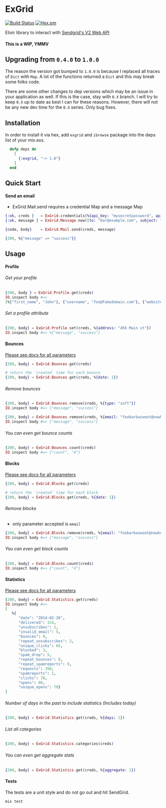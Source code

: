 ExGrid
======

[![Build Status](https://travis-ci.org/bradleyd/exgrid.svg?branch=master)](https://travis-ci.org/bradleyd/exgrid) [![Hex.pm](http://img.shields.io/hexpm/v/exgrid.svg)](https://hex.pm/packages/exgrid)


Elixir library to interact with [Sendgrid's V2 Web API](https://sendgrid.com/docs/API_Reference/Web_API/index.html)

#### This is a WIP, YMMV

## Upgrading from `0.4.0` to `1.0.0`

The reason the version got bumped to `1.0.0` is because I replaced all traces of `Dict` with `Map`.  A lot of the functions returned a `Dict` and this may break some folks code.

There are some other changes to dep versions which may be an issue in your application as well.  If this is the case, stay with `0.X` branch.  I will try to keep `0.X` up to date as best I can for these reasons.  However, there will not be any new dev time for the `0.X` series.  Only bug fixes.

## Installation

In order to install it via hex, add `exgrid` and `ibrowse` package into the deps list of your mix.exs.

```elixir
  defp deps do
    [
      {:exgrid, "~> 1.0"}
    ]
  end
```

## Quick Start

#### Send an email

* ExGrid.Mail.send requires a credential Map and a message Map

```elixir
{:ok, creds }   = ExGrid.credentials(%{api_key: "mysecretpassword", api_user: "foo@example.com"})
{:ok, message } = ExGrid.Message.new([to: "bar@example.com", subject: "hello world", from: "foo@example.com", text: "this is a test message"])

{code, body}    = ExGrid.Mail.send(creds, message)

{200, %{"message" => "success"}}
```

## Usage

#### Profile

###### Get your profile

```elixir
{200, body } = ExGrid.Profile.get(creds)
IO.inspect body #=>
[%{"first_name", "John"}, {"username", "foo@fakedomain.com"}, {"website_access", "true"}, {"phone", "123456789"}, {"state", "CO"}, {"last_name", "Doe"}, {"address2", ""}, {"city", "Denver"}, {"email", "foo@fakedomain.com"}, {"website", "http://sendgrid.com"}, {"country", "US"}, {"active", "true"}, {"zip", "80020"}, {"address", "123 main st"}]
```

###### Set a profile attribute

```elixir
{200, body} = ExGrid.Profile.set(creds, %{address: "456 Main st"})
IO.inspect body #=> %{"message", "success"}
```

#### Bounces

[Please see docs for all parameters](https://sendgrid.com/docs/API_Reference/Web_API/bounces.html)

```elixir
{200, body} = ExGrid.Bounces.get(creds)
```

```elixir
# return the `created` time for each bounce
{200, body} = ExGrid.Bounces.get(creds, %{date: 1})
```

###### Remove bounces

```elixir
{200, body} = ExGrid.Bounces.remove(creds, %{type: "soft"})
IO.inspect body #=> {"message", "success"}
```

```elixir
{200, body} = ExGrid.Bounces.remove(creds, %{email: "foobarbazwoot@nowhereland.biz"})
IO.inspect body #=> {"message", "success"}
```

###### You can even get bounce counts

```elixir
{200, body} = ExGrid.Bounces.count(creds)
IO.inspect body #=> {"count", "4"}
```

#### Blocks
[Please see docs for all parameters](https://sendgrid.com/docs/API_Reference/Web_API/blocks.html)

```elixir
{200, body} = ExGrid.Blocks.get(creds)
```

```elixir
# return the `created` time for each block
{200, body} = ExGrid.Blocks.get(creds, %{date: 1})
```

###### Remove blocks

* only parameter accepted is `email`

```elixir
{200, body} = ExGrid.Blocks.remove(creds, %{email: "foobarbazwoot@nowhereland.biz"})
IO.inspect body #=> {"message", "success"}
```

###### You can even get block counts

```elixir
{200, body} = ExGrid.Blocks.count(creds)
IO.inspect body #=> {"count", "4"}
```

#### Statistics

[Please see docs for all parameters](https://sendgrid.com/docs/API_Reference/Web_API/Statistics.html)

```elixir
{200, body} = ExGrid.Statistics.get(creds)
IO.inspect body #=>
[
   %{
      "date": "2014-02-26",
      "delivered": 314,
      "unsubscribes": 1,
      "invalid_email": 5,
      "bounces": 9,
      "repeat_unsubscribes": 2,
      "unique_clicks": 65,
      "blocked": 3,
      "spam_drop": 5,
      "repeat_bounces": 8,
      "repeat_spamreports": 9,
      "requests": 350,
      "spamreports": 1,
      "clicks": 78,
      "opens": 80,
      "unique_opens": 70}
]

```

###### Number of days in the past to include statistics (Includes today)

```elixir
{200, body} = ExGrid.Statistics.get(creds, %{days: 1})
```

###### List all categories

```elixir
{200, body} = ExGrid.Statistics.categories(creds)
```

###### You can even get aggregate stats

```elixir
{200, body} = ExGrid.Statistics.get(creds, %{aggregate: 1})
```

#### Tests

The tests are a unit style and do not go out and hit SendGrid.

```Elixir
mix test
```
